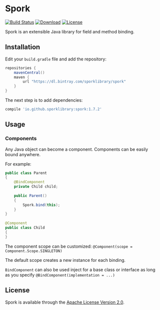 # Spork
[![Build Status][build-status-svg]][build-status-link]
[![Download][download-svg]][download-link]
[![License][license-svg]][license-link]

Spork is an extensible Java library for field and method binding.

## Installation

Edit your `build.gradle` file and add the repository:

```groovy
repositories {
    mavenCentral()
    maven {
        url "https://dl.bintray.com/sporklibrary/spork"
    }
}
```

The next step is to add dependencies:

```groovy
compile 'io.github.sporklibrary:spork:1.7.2'
```

## Usage

### Components

Any Java object can become a component. Components can be easily bound anywhere.

For example:

```java
public class Parent
{
    @BindComponent
    private Child child;
 
    public Parent()
    {
        Spork.bind(this);
    }
}
 
@Component
public class Child
{
}
```

The component scope can be customized: `@Component(scope = Component.Scope.SINGLETON)`

The default scope creates a new instance for each binding.

`BindComponent` can also be used inject for a base class or interface as long as you specify `@BindComponent(implementation = ...)`

## License

Spork is available through the [Apache License Version 2.0](http://www.apache.org/licenses/LICENSE-2.0).

[build-status-svg]: http://img.shields.io/travis/SporkLibrary/Spork/master.svg?style=flat
[build-status-link]: https://travis-ci.org/SporkLibrary/Spork
[download-svg]: https://api.bintray.com/packages/sporklibrary/spork/spork/images/download.svg
[download-link]: https://bintray.com/sporklibrary/spork/spork/_latestVersion
[license-svg]: https://img.shields.io/badge/license-Apache%202.0-lightgrey.svg?style=flat
[license-link]: https://github.com/SporkLibrary/Spork/blob/master/LICENSE

